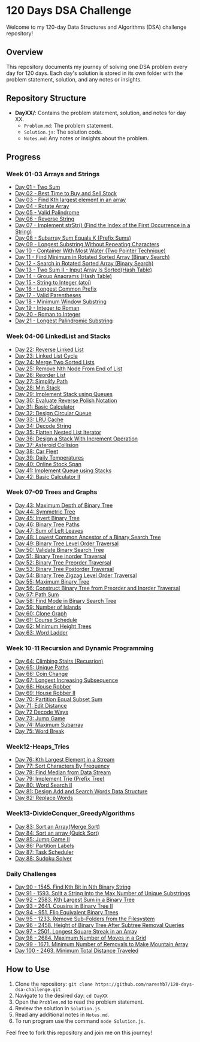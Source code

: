 # 120 Days DSA Challenge

Welcome to my 120-day Data Structures and Algorithms (DSA) challenge repository!

## Overview

This repository documents my journey of solving one DSA problem every day for 120 days. Each day's solution is stored in its own folder with the problem statement, solution, and any notes or insights.

## Repository Structure

- **DayXX/**: Contains the problem statement, solution, and notes for day XX.
  - `Problem.md`: The problem statement.
  - `Solution.js`: The solution code.
  - `Notes.md`: Any notes or insights about the problem.

## Progress

### Week 01-03 Arrays and Strings

- [Day 01 - Two Sum](Week01-03-Arrays_Strings/Day01/)
- [Day 02 - Best Time to Buy and Sell Stock](Week01-03-Arrays_Strings/Day02/)
- [Day 03 - Find Kth largest element in an array](Week01-03-Arrays_Strings/Day03/)
- [Day 04 - Rotate Array](Week01-03-Arrays_Strings/Day04/)
- [Day 05 - Valid Palindrome](Week01-03-Arrays_Strings/Day05/)
- [Day 06 - Reverse String](Week01-03-Arrays_Strings/Day06/)
- [Day 07 - Implement strStr() (Find the Index of the First Occurrence in a String)](Week01-03-Arrays_Strings/Day07/)
- [Day 08 - Subarray Sum Equals K (Prefix Sums)](Week01-03-Arrays_Strings/Day08/)
- [Day 09 - Longest Substring Without Repeating Characters](Week01-03-Arrays_Strings/Day09/)
- [Day 10 - Container With Most Water (Two Pointer Technique)](Week01-03-Arrays_Strings/Day10/)
- [Day 11 - Find Minimum in Rotated Sorted Array (Binary Search)](Week01-03-Arrays_Strings/Day11/)
- [Day 12 - Search in Rotated Sorted Array (Binary Search)](Week01-03-Arrays_Strings/Day12/)
- [Day 13 - Two Sum II - Input Array Is Sorted(Hash Table)](Week01-03-Arrays_Strings/Day13/)
- [Day 14 - Group Anagrams (Hash Table)](Week01-03-Arrays_Strings/Day14/)
- [Day 15 - String to Integer (atoi)](Week01-03-Arrays_Strings/Day15/)
- [Day 16 - Longest Common Prefix](Week01-03-Arrays_Strings/Day16/)
- [Day 17 - Valid Parentheses](Week01-03-Arrays_Strings/Day17/)
- [Day 18 - Minimum Window Substring](Week01-03-Arrays_Strings/Day18/)
- [Day 19 - Integer to Roman](Week01-03-Arrays_Strings/Day19/)
- [Day 20 - Roman to Integer](Week01-03-Arrays_Strings/Day20/)
- [Day 21 - Longest Palindromic Substring](Week01-03-Arrays_Strings/Day21/)

### Week 04-06 LinkedList and Stacks

- [Day 22: Reverse Linked List](Week04-06-LinkedList_Stacks/Day22/)
- [Day 23: Linked List Cycle](Week04-06-LinkedList_Stacks/Day23/)
- [Day 24: Merge Two Sorted Lists](Week04-06-LinkedList_Stacks/Day24/)
- [Day 25: Remove Nth Node From End of List](Week04-06-LinkedList_Stacks/Day25/)
- [Day 26: Reorder List](Week04-06-LinkedList_Stacks/Day26/)
- [Day 27: Simplify Path](Week04-06-LinkedList_Stacks/Day27/)
- [Day 28: Min Stack](Week04-06-LinkedList_Stacks/Day28/)
- [Day 29: Implement Stack using Queues](Week04-06-LinkedList_Stacks/Day29/)
- [Day 30: Evaluate Reverse Polish Notation](Week04-06-LinkedList_Stacks/Day30/)
- [Day 31: Basic Calculator](Week04-06-LinkedList_Stacks/Day31/)
- [Day 32: Design Circular Queue](Week04-06-LinkedList_Stacks/Day32/)
- [Day 33: LRU Cache](Week04-06-LinkedList_Stacks/Day33/)
- [Day 34: Decode String](Week04-06-LinkedList_Stacks/Day34/)
- [Day 35: Flatten Nested List Iterator](Week04-06-LinkedList_Stacks/Day35/)
- [Day 36: Design a Stack With Increment Operation](Week04-06-LinkedList_Stacks/Day36/)
- [Day 37: Asteroid Collision](Week04-06-LinkedList_Stacks/Day37/)
- [Day 38: Car Fleet](Week04-06-LinkedList_Stacks/Day38/)
- [Day 39: Daily Temperatures](Week04-06-LinkedList_Stacks/Day39/)
- [Day 40: Online Stock Span](Week04-06-LinkedList_Stacks/Day40/)
- [Day 41: Implement Queue using Stacks](Week04-06-LinkedList_Stacks/Day41/)
- [Day 42: Basic Calculator II](Week04-06-LinkedList_Stacks/Day42/)


### Week 07-09 Trees and Graphs

- [Day 43: Maximum Depth of Binary Tree](Week07-09-Trees_Graphs/Day43/)
- [Day 44: Symmetric Tree](Week07-09-Trees_Graphs/Day44/)
- [Day 45: Invert Binary Tree](Week07-09-Trees_Graphs/Day45/)
- [Day 46: Binary Tree Paths](Week07-09-Trees_Graphs/Day46/)
- [Day 47: Sum of Left Leaves](Week07-09-Trees_Graphs/Day47/)
- [Day 48: Lowest Common Ancestor of a Binary Search Tree](Week07-09-Trees_Graphs/Day48/)
- [Day 49: Binary Tree Level Order Traversal](Week07-09-Trees_Graphs/Day49/)
- [Day 50: Validate Binary Search Tree](Week07-09-Trees_Graphs/Day50/)
- [Day 51: Binary Tree Inorder Traversal](Week07-09-Trees_Graphs/Day51/)
- [Day 52: Binary Tree Preorder Traversal](Week07-09-Trees_Graphs/Day52/)
- [Day 53: Binary Tree Postorder Traversal](Week07-09-Trees_Graphs/Day53/)
- [Day 54: Binary Tree Zigzag Level Order Traversal](Week07-09-Trees_Graphs/Day54/)
- [Day 55: Maximum Binary Tree](Week07-09-Trees_Graphs/Day55/)
- [Day 56: Construct Binary Tree from Preorder and Inorder Traversal](Week07-09-Trees_Graphs/Day56/)
- [Day 57: Path Sum](Week07-09-Trees_Graphs/Day57)
- [Day 58: Find Mode in Binary Search Tree](Week07-09-Trees_Graphs/Day58)
- [Day 59: Number of Islands](Week07-09-Trees_Graphs/Day59)
- [Day 60: Clone Graph](Week07-09-Trees_Graphs/Day60)
- [Day 61: Course Schedule](Week07-09-Trees_Graphs/Day61)
- [Day 62: Minimum Height Trees](Week07-09-Trees_Graphs/Day62)
- [Day 63: Word Ladder](Week07-09-Trees_Graphs/Day63)

### Week 10-11 Recursion and Dynamic Programming
- [Day 64: Climbing Stairs (Recusrion)](Week10-11-Recursion_DP/Day64)
- [Day 65: Unique Paths](Week10-11-Recursion_DP/Day65)
- [Day 66: Coin Change](Week10-11-Recursion_DP/Day66)
- [Day 67: Longest Increasing Subsequence](Week10-11-Recursion_DP/Day67)
- [Day 68: House Robber](Week10-11-Recursion_DP/Day68)
- [Day 69: House Robber II](Week10-11-Recursion_DP/Day69)
- [Day 70: Partition Equal Subset Sum](Week10-11-Recursion_DP/Day70)
- [Day 71: Edit Distance](Week10-11-Recursion_DP/Day71)
- [Day 72 Decode Ways](Week10-11-Recursion_DP/Day72)
- [Day 73: Jump Game](Week10-11-Recursion_DP/Day73)
- [Day 74: Maximum Subarray](Week10-11-Recursion_DP/Day74)
- [Day 75: Word Break](Week10-11-Recursion_DP/Day75)

### Week12-Heaps_Tries
- [Day 76: Kth Largest Element in a Stream](Week12-Heaps_Tries/Day76)
- [Day 77: Sort Characters By Frequency](Week12-Heaps_Tries/Day77)
- [Day 78: Find Median from Data Stream](Week12-Heaps_Tries/Day78)
- [Day 79: Implement Trie (Prefix Tree)](Week12-Heaps_Tries/Day79)
- [Day 80: Word Search II](Week12-Heaps_Tries/Day80)
- [Day 81: Design Add and Search Words Data Structure](Week12-Heaps_Tries/Day81)
- [Day 82: Replace Words](Week12-Heaps_Tries/Day82)

### Week13-DivideConquer_GreedyAlgorithms
- [Day 83: Sort an Array(Merge Sort)](Week13-DivideConquer_GreedyAlogorithms/Day83)
- [Day 84: Sort an array (Quick Sort)](Week13-DivideConquer_GreedyAlogorithms/Day84)
- [Day 85: Jump Game II](Week13-DivideConquer_GreedyAlogorithms/Day85)
- [Day 86: Partition Labels](Week13-DivideConquer_GreedyAlogorithms/Day86)
- [Day 87: Task Scheduler](Week13-DivideConquer_GreedyAlogorithms/Day87)
- [Day 88: Sudoku Solver](Week13-DivideConquer_GreedyAlogorithms/Day88)

### Daily Challenges 

- [Day 90 - 1545. Find Kth Bit in Nth Binary String](Daily_Challenges/Day90/)
- [Day 91 - 1593. Split a String Into the Max Number of Unique Substrings](Daily_Challenges/Day91/)
- [Day 92 - 2583. Kth Largest Sum in a Binary Tree](Daily_Challenges/Day92/)
- [Day 93 - 2641. Cousins in Binary Tree II](Daily_Challenges/Day93/)
- [Day 94 - 951. Flip Equivalent Binary Trees](Daily_Challenges/Day94/)
- [Day 95 - 1233. Remove Sub-Folders from the Filesystem](Daily_Challenges/Day95/)
- [Day 96 - 2458. Height of Binary Tree After Subtree Removal Queries](Daily_Challenges/Day96/)
- [Day 97 - 2501. Longest Square Streak in an Array](Daily_Challenges/Day97/)
- [Day 98 - 2684. Maximum Number of Moves in a Grid](Daily_Challenges/Day98/)
- [Day 99 - 1671. Minimum Number of Removals to Make Mountain Array](Daily_Challenges/Day99/)
- [Day 100 - 2463. Minimum Total Distance Traveled](Daily_Challenges/Day100/)

## How to Use

1. Clone the repository: `git clone https://github.com/nareshb7/120-days-dsa-challenge.git`
2. Navigate to the desired day: `cd DayXX`
3. Open the `Problem.md` to read the problem statement.
4. Review the solution in `Solution.js`.
5. Read any additional notes in `Notes.md`.
6. To run program use the command `node Solution.js`.

Feel free to fork this repository and join me on this journey!
